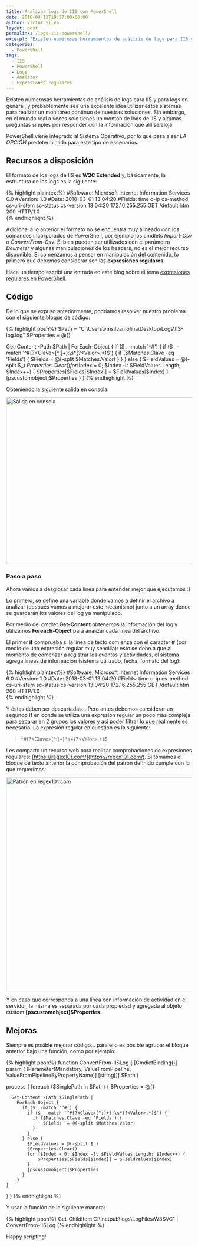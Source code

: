 ```yaml
---
title: Analizar logs de IIS con PowerShell
date: 2018-04-12T19:57:00+00:00
author: Victor Silva
layout: post
permalink: /logs-iis-powershell/
excerpt: "Existen numerosas herramientas de análisis de logs para IIS y para logs en general, y probablemente sea una excelente idea utilizar estos sistemas para realizar un monitoreo continuo de nuestras soluciones. Sin embargo, en el mundo real a veces solo tienes un montón de logs de IIS y algunas preguntas simples por responder con la información que allí se aloja."
categories:
  - PowerShell
tags:
  - IIS
  - PowerShell
  - Logs
  - Analizar
  - Expresiones regulares
---
```


Existen numerosas herramientas de análisis de logs para IIS y para logs en general, y probablemente sea una excelente idea utilizar estos sistemas para realizar un monitoreo continuo de nuestras soluciones. Sin embargo, en el mundo real a veces solo tienes un montón de logs de IIS y algunas preguntas simples por responder con la información que allí se aloja. 

PowerShell viene integrado al Sistema Operativo, por lo que pasa a ser *LA OPCIÓN* predeterminada para este tipo de escenarios.

## Recursos a disposición

El formato de los logs de IIS es **W3C Extended** y, básicamente, la estructura de los logs es la siguiente:

{% highlight plaintext%}
#Software: Microsoft Internet Information Services 6.0
#Version: 1.0
#Date: 2018-03-01 13:04:20 
#Fields: time c-ip cs-method cs-uri-stem sc-status cs-version 
13:04:20 172.16.255.255 GET /default.htm 200 HTTP/1.0  
{% endhighlight %}

Adicional a lo anterior el formato no se encuentra muy alineado con los comandos incorporados de PowerShell, por ejemplo los cmdlets *Import-Csv* o *ConvertFrom-Csv*. Si bien pueden ser utilizados con el parámetro *Delimeter* y algunas manipulaciones de los headers, no es el mejor recurso disponible. Si comenzamos a pensar en manipulación del contenido, lo primero que debemos considerar son las **expresiones regulares**.

Hace un tiempo escribí una entrada en este blog sobre el tema [expresiones regulares en PowerShell](https://blog.victorsilva.com.uy/expresiones-regulares-en-powershell/).

## Código

De lo que se expuso anteriormente, podríamos resolver nuestro problema con el siguiente bloque de código:

{% highlight posh%}
$Path = "C:\Users\vmsilvamolina\Desktop\Logs\IIS-log.log"
$Properties = @{}

Get-Content -Path $Path |
    ForEach-Object {
        if ($_ -match '^#') {
            if ($_ -match '^#(?<Clave>[^:]+):\s*(?<Valor>.*)$') {
                if ($Matches.Clave -eq 'Fields') {
                    $Fields  = @(-split $Matches.Valor)
                }
            }
        } else {
            $FieldValues = @(-split $_)
            $Properties.Clear()
            for ($Index = 0; $Index -lt $FieldValues.Length; $Index++) {
                $Properties[$Fields[$Index]] = $FieldValues[$Index]
            }
            [pscustomobject]$Properties
        }
    }
{% endhighlight %}

Obteniendo la siguiente salida en consola:

<img src="https://bvqurw.ch.files.1drv.com/y4m4MXyWg5p_HFbFrW9WJX-JpCmtoOdbbtKaadwFWav_CrdlE0_qFofkdypMw0D7ea1Ttag6ipv82vzw9sowdH4tC29T0F6fmcWF1U76HP5T_sk_A2aS2N8o_CAiSKBb564G5CayTIlUh774XKs1MliuWZ4A1LE0jafqMxqMDt2CvS2QOs1ohF6h1MnFYpdeqHR9ek_mc1m-0_VtUl_n71BCQ?width=859&height=452&cropmode=none" width="859" height="452" alt="Salida en consola" class="alignnone size-medium" />

### Paso a paso

Ahora vamos a desglosar cada línea para entender mejor que ejecutamos :)

Lo primero, se define una variable donde vamos a definir el archivo a analizar (después vamos a mejorar este mecanismo) junto a un array donde se guardarán los valores del log ya manipulado.

Por medio del cmdlet **Get-Content** obtenemos la información del log y utilizamos **Foreach-Object** para analizar cada línea del archivo.

El primer **if** comprueba si la línea de texto comienza con el caracter <b>#</b> (por medio de una expresión regular muy sencilla): esto se debe a que al momento de comenzar a registrar los eventos y actividades, el sistema agrega líneas de información (sistema utilizado, fecha, formato del log):

{% highlight plaintext%}
#Software: Microsoft Internet Information Services 6.0
#Version: 1.0
#Date: 2018-03-01 13:04:20 
#Fields: time c-ip cs-method cs-uri-stem sc-status cs-version 
13:04:20 172.16.255.255 GET /default.htm 200 HTTP/1.0  
{% endhighlight %}

Y éstas deben ser descartadas... Pero antes debemos considerar un segundo **if** en donde se utiliza una expresión regular un poco más compleja para separar en 2 grupos los valores y así poder filtrar lo que realmente es necesario. La expresión regular en cuestión es la siguiente:

> ^#(?\<Clave\>[^:]+):\s+(?\<Valor\>.+)$

Les comparto un recurso web para realizar comprobaciones de expresiones regulares: [https://regex101.com/](https://regex101.com/). Si tomamos el bloque de texto anterior la comprobación del patrón definido cumple con lo que requerimos:

<img src="https://bvqzrw.ch.files.1drv.com/y4mckebc1OsUdC3DeqwUhAedScnXCK2x6Qc74dZzc_zAFxNXGGGFFbzZkvu-OgTwI_Do7PQQi5WkVokobMzM0cc5c13z5bpIgscX6UGv3RRhQf8VSWws59ULSw8Sd6j-JMhK816XXTNc3cnqf7-xYqjv-BtUVXEonKGXX2SY2-_87DDGxRphoPKYoQ3la274ORu7rN4paEx-hM1mDP3E-_5AQ?width=1096&height=580&cropmode=none" width="1096" height="580" alt="Patrón en regex101.com" class="alignnone size-medium" />

Y en caso que corresponda a una línea con información de actividad en el servidor, la misma es separada por cada propiedad y agregada al objeto custom **[pscustomobject]$Properties**.

## Mejoras

Siempre es posible mejorar código... para ello es posible agrupar el bloque anterior bajo una función, como por ejemplo:

{% highlight posh%}
function ConvertFrom-IISLog {
  [CmdletBinding()]
  param (
    [Parameter(Mandatory, ValueFromPipeline, ValueFromPipelineByPropertyName)]
    [string[]]
    $Path
  )

  process {
    foreach ($SinglePath in $Path) {
      $Properties = @{}

      Get-Content -Path $SinglePath |
        ForEach-Object {
          if ($_ -match '^#') {
            if ($_ -match '^#(?<Clave>[^:]+):\s*(?<Valor>.*)$') {
              if ($Matches.Clave -eq 'Fields') {
                  $Fields  = @(-split $Matches.Valor)
              }
            }
          } else {
            $FieldValues = @(-split $_)
            $Properties.Clear()
            for ($Index = 0; $Index -lt $FieldValues.Length; $Index++) {
                $Properties[$Fields[$Index]] = $FieldValues[$Index]
            }
            [pscustomobject]$Properties
          }
        }
    }
  }
}
{% endhighlight %}

Y usar la función de la siguiente manera:

{% highlight posh%}
Get-ChildItem C:\inetpub\logs\LogFiles\W3SVC1 | ConvertFrom-IISLog
{% endhighlight %}

Happy scripting!